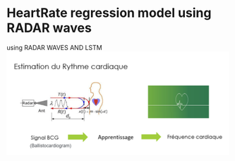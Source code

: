 # HeartRate regression model using RADAR waves
using RADAR WAVES AND LSTM 
![Capture d'écran 2023-11-26 042543](https://github.com/KaouechMED/HR-regression-radar/blob/main/systeme.png)
